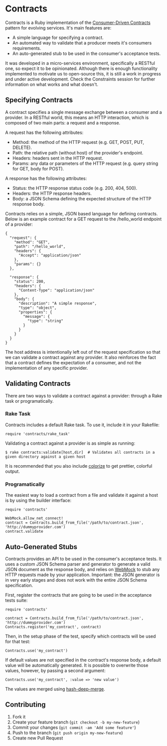 # Contracts

Contracts is a Ruby implementation of the [Consumer-Driven Contracts](http://martinfowler.com/articles/consumerDrivenContracts.html)
pattern for evolving services. It's main features are:

- A simple language for specifying a contract.
- An automated way to validate that a producer meets it's consumers requirements.
- An auto-generated stub to be used in the consumer's acceptance tests.

It was developed in a micro-services environment, specifically a RESTful one, so expect it to be opinionated. Although
there is enough functionality implemented to motivate us to open-source this, it is still a work in progress and under active
development. Check the Constraints session for further information on what works and what doesn't.

## Specifying Contracts

A contract specifies a single message exchange between a consumer and a provider. In a RESTful world, this means
an HTTP interaction, which is composed of two main parts: a request and a response.

A request has the following attributes:

- Method: the method of the HTTP request (e.g. GET, POST, PUT, DELETE).
- Path: the relative path (without host) of the provider's endpoint.
- Headers: headers sent in the HTTP request.
- Params: any data or parameters of the HTTP request (e.g. query string for GET, body for POST).

A response has the following attributes:

- Status: the HTTP response status code (e.g. 200, 404, 500).
- Headers: the HTTP response headers.
- Body: a JSON Schema defining the expected structure of the HTTP response body.

Contracts relies on a simple, JSON based language for defining contracts. Below is an example contract for a GET request
to the /hello_world endpoint of a provider:

    {
      "request": {
        "method": "GET",
        "path": "/hello_world",
        "headers": {
          "Accept": "application/json"
        },
        "params": {}
      },

      "response": {
        "status": 200,
        "headers": {
          "Content-Type": "application/json"
        },
        "body": {
          "description": "A simple response",
          "type": "object",
          "properties": {
            "message": {
              "type": "string"
            }
          }
        }
      }
    }

The host address is intentionally left out of the request specification so that we can validate a contract against any provider.
It also reinforces the fact that a contract defines the expectation of a consumer, and not the implementation of any specific provider.

## Validating Contracts

There are two ways to validate a contract against a provider: through a Rake task or programatically.

### Rake Task

Contracts includes a default Rake task. To use it, include it in your Rakefile:

    require 'contracts/rake_task'

Validating a contract against a provider is as simple as running:

    $ rake contracts:validate[host,dir]  # Validates all contracts in a given directory against a given host

It is recommended that you also include [colorize](https://github.com/fazibear/colorize) to get prettier, colorful output.

### Programatically

The easiest way to load a contract from a file and validate it against a host is by using the builder interface:

    require 'contracts'

    WebMock.allow_net_connect!
    contract = Contracts.build_from_file('/path/to/contract.json', 'http://dummyprovider.com')
    contract.validate

## Auto-Generated Stubs

Contracts provides an API to be used in the consumer's acceptance tests. It uses a custom JSON Schema parser and generator
to generate a valid JSON document as the response body, and relies on [WebMock](https://github.com/bblimke/webmock)
to stub any HTTP requests made by your application. Important: the JSON generator is in very early stages and does not work
with the entire JSON Schema specification.

First, register the contracts that are going to be used in the acceptance tests suite:

    require 'contracts'

    contract = Contracts.build_from_file('/path/to/contract.json', 'http://dummyprovider.com')
    Contracts.register('my_contract', contract)

Then, in the setup phase of the test, specify which contracts will be used for that test:

    Contracts.use('my_contract')

If default values are not specified in the contract's response body, a default value will be automatically generated. It is possible
to overwrite those values, however, by passing a second argument:

    Contracts.use('my_contract', :value => 'new value')

The values are merged using [hash-deep-merge](https://github.com/Offirmo/hash-deep-merge).

## Contributing

1. Fork it
2. Create your feature branch (`git checkout -b my-new-feature`)
3. Commit your changes (`git commit -am 'Add some feature'`)
4. Push to the branch (`git push origin my-new-feature`)
5. Create new Pull Request
